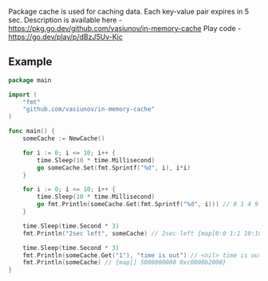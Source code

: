 Package cache is used for caching data. Each key-value pair expires in 5 sec.
Description is available here - https://pkg.go.dev/github.com/vasiunov/in-memory-cache
Play code - https://go.dev/play/p/dBzJ5Uv-Kjc

## Example

```go
package main

import (
	"fmt"
	"github.com/vasiunov/in-memory-cache"
)

func main() {
	someCache := NewCache()

	for i := 0; i <= 10; i++ {
		time.Sleep(10 * time.Millisecond)
		go someCache.Set(fmt.Sprintf("%d", i), i*i)
	}

	for i := 0; i <= 10; i++ {
		time.Sleep(10 * time.Millisecond)
		go fmt.Println(someCache.Get(fmt.Sprintf("%d", i))) // 0 1 4 9 16 25 36 49 64 81 100
	}

	time.Sleep(time.Second * 3)
	fmt.Println("2sec left", someCache) // 2sec left {map[0:0 1:1 10:100 2:4 3:9 4:16 5:25 6:36 7:49 8:64 9:81] 5000000000 0xc0000b2000}

	time.Sleep(time.Second * 3)
	fmt.Println(someCache.Get("1"), "time is out") // <nil> time is out
	fmt.Println(someCache) // {map[] 5000000000 0xc0000b2000}
}
```